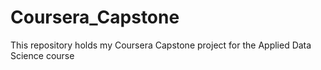 # Coursera_Capstone
This repository holds my Coursera Capstone project for the Applied Data Science course
